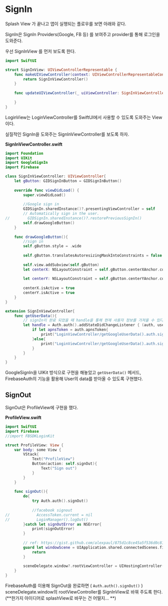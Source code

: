 # SignIn

Splash View 가 끝나고 앱이 실행되는 플로우를 보면 아래와 같다.



SignIn은 SignIn Providers(Google, FB 등) 를 보여주고 provider를 통해 로그인을 도와준다.



우선 SignInView 를 먼저 보도록 한다.

```swift
import SwiftUI

struct SignInView: UIViewControllerRepresentable {
    func makeUIViewController(context: UIViewControllerRepresentableContext<SignInView>) -> SignInViewController {
        return SignInViewController()
    }
    
    func updateUIViewController(_ uiViewController: SignInViewController, context: UIViewControllerRepresentableContext<SignInView>) {
        
    }
}
```

LoginView는 LoginViewController를 SwiftUI에서 사용할 수 있도록 도와주는 View이다.



실질적인 SignIn을 도와주는 SignInViewController를 보도록 하자.

**SignInViewController.swift**

```swift
import Foundation
import UIKit
import GoogleSignIn
import Firebase

class SignInViewController: UIViewController{
    let gButton: GIDSignInButton = GIDSignInButton()
    
    override func viewDidLoad() {
        super.viewDidLoad()
        
        //Google sign in
        GIDSignIn.sharedInstance()?.presentingViewController = self
        // Automatically sign in the user.
//        GIDSignIn.sharedInstance()?.restorePreviousSignIn()
        self.drawGoogleButton()
    }
    
    func drawGoogleButton(){
        //sign in
        self.gButton.style = .wide
        
        self.gButton.translatesAutoresizingMaskIntoConstraints = false
        
        self.view.addSubview(self.gButton)
        let centerX: NSLayoutConstraint = self.gButton.centerXAnchor.constraint(equalTo: self.view.centerXAnchor)
        
        let centerY: NSLayoutConstraint = self.gButton.centerYAnchor.constraint(equalTo: self.view.centerYAnchor)
        
        centerX.isActive = true
        centerY.isActive = true
    }
}

extension SignInViewController{
    func getUserData(){
        // signIn이 완료 되었을 때 handle을 통해 현재 사용자 정보를 가져올 수 있다.
        let handle = Auth.auth().addStateDidChangeListener { (auth, user) in
            if let apnsToken = auth.apnsToken{
                print("LoginViewController/getGoogleUserData().auth.signIn.hanlde.auth.apnsToken: \(apnsToken)")
            }else{
                print("LoginViewController/getGoogleUserData().auth.signIn.hanlde.auth.apnsToken: apnsToken is nil")
            }
        }
    }
}
```

GoogleSignIn을 UIKit 방식으로 구현을 해놓았고 `getUserData()` 메서드, FirebaseAuth의 기능을 활용해 User의 data를 받아올 수 있도록 구현했다.



## SignOut 

SignOut은 ProfileView에 구현을 했다.

**ProfileView.swift**

```swift
import SwiftUI
import Firebase
//import FBSDKLoginKit

struct ProfileView: View {
    var body: some View {
        VStack{
            Text("ProfileView")
            Button(action: self.signOut){
                Text("Sign out")
            }
        }
    }
    
    func signOut(){
        do{
            try Auth.auth().signOut()
            
            //facebook signout
//            AccessToken.current = nil
//            LoginManager().logOut()
        }catch let signOutError as NSError{
            print(signOutError)
        }
        
        // ref: https://gist.github.com/alexpaul/875d1c8ce45a5f536d0c81087285f4d8
        guard let windowScene = UIApplication.shared.connectedScenes.first as? UIWindowScene, let sceneDelegate = windowScene.delegate as? SceneDelegate else{
            return
        }
        
        sceneDelegate.window?.rootViewController = UIHostingController(rootView: SignInView())
    }
}
```

FirebaseAuth를 이용해 SignOut을 완료하면 ( `Auth.auth().signOut()` ) sceneDelegate.window의 rootViewController를 SignInView로 바꿔 주도록 한다.(**한가지 아이디어로 splashView로 바꾸는 건 어떨지... **)





